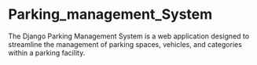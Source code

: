 # Parking_management_System
The Django Parking Management System is a web application designed to streamline the management of parking spaces, vehicles, and categories within a parking facility. 
